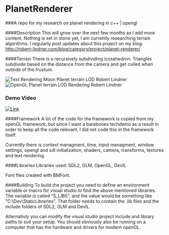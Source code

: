 # PlanetRenderer
###A repo for my research on planet rendering in c++ | opengl

####Description
This will grow over the next few months as I add more content. Nothing is set in stone yet, I am currently researching terrain algorithms.
I regularly post updates about this project on my blog: http://robert-lindner.com/blog/category/project/planet-renderer/

####Terrain
There is a recursively subdividing icosahedron. Triangles subdivide based on the distance from the camera and get culled when outside of the frustum.

![Text Rendering Moon Planet terrain LOD Robert Lindner](http://i.imgur.com/SUInEza.jpg)
![OpenGL Planet terrain LOD Rendering Robert Lindner](http://i.imgur.com/tjOinep.jpg)

### Demo Video
[![Link](https://i.ytimg.com/vi/Dvl5ecx_6Dw/maxresdefault.jpg)](https://www.youtube.com/watch?v=Dvl5ecx_6Dw)

####Framework
A lot of the code for the framework is copied from my openGL framework, but since I want a barebones techdemo as a result in order to keep all the code relevant, I did not code this in the framework itself.

Currently there is context managment, time, input managment, window settings, opengl and sdl initialization, shaders, camera, transforms, textures and text rendering.

####Libraries
Libraries used: SDL2, GLM, OpenGL, DevIL

Font files created with BMFont.

####Building
To build the project you need to define an environment variable or macro for visual studio to find the above mentioned libraries.
The variable is called "S_LIBS", and the value would be something like "C:\Dev\StaticLibraries".
That folder needs to contain the .lib files and the include folders of SDL2, GLM and DevIL.

Alternativly you can modify the visual studio project include and library paths to suit your setup. You should obviously also be running on a computer that has the hardware and drivers for modern openGL.
